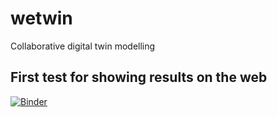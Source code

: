 # wetwin
Collaborative digital twin modelling

## First test for showing results on the web


[![Binder](https://mybinder.org/badge_logo.svg)](https://mybinder.org/v2/gh/robot144/wetwin/HEAD?labpath=show_timeseries.ipynb)
